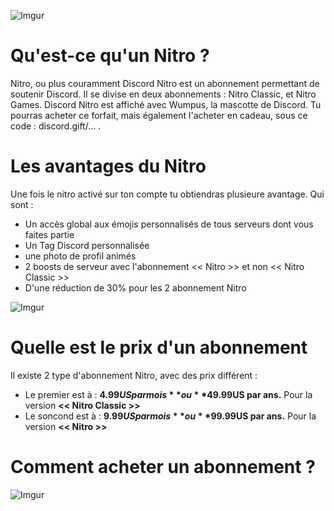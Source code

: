 ![Imgur](https://i.imgur.com/QLl8UZO.jpg)
   
# Qu'est-ce qu'un Nitro ?

Nitro, ou plus couramment Discord Nitro est un abonnement permettant de soutenir Discord. Il se divise en deux abonnements : Nitro Classic, et Nitro Games. Discord Nitro est affiché avec Wumpus, la mascotte de Discord. Tu pourras acheter ce forfait, mais également l'acheter en cadeau, sous ce code : discord.gift/... . 

# Les avantages du Nitro

Une fois le nitro activé sur ton compte tu obtiendras plusieure avantage. Qui sont :

- Un accès global aux émojis personnalisés de tous serveurs dont vous faites partie
- Un Tag Discord personnalisée
- une photo de profil animés
- 2 boosts de serveur avec l'abonnement << Nitro >> et non << Nitro Classic >>
- D'une réduction de 30% pour les 2 abonnement Nitro

![Imgur](https://i.imgur.com/HJ6WwOJ.png)

# Quelle est le prix d'un abonnement

Il existe 2 type d'abonnement Nitro, avec des prix différent :

- Le premier est à : **4.99$US par mois** ou **49.99$US par ans.** Pour la version **<< Nitro Classic >>**
- Le soncond est à : **9.99$US par mois** ou **99.99$US par ans.** Pour la version **<< Nitro >>**

# Comment acheter un abonnement ?

![Imgur](https://i.imgur.com/svimxvM.gif)
